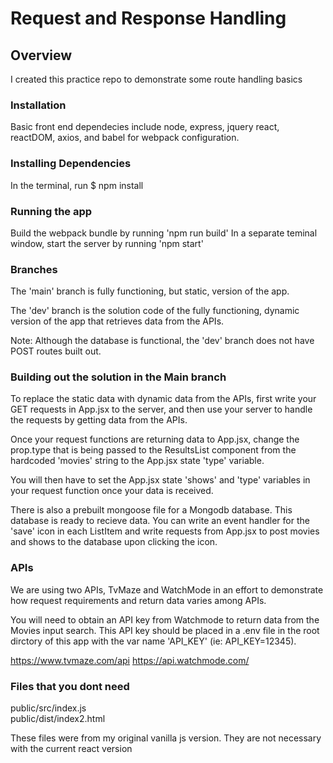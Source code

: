 # Request and Response Handling

## Overview
I created this practice repo to demonstrate some route handling basics

### Installation
Basic front end dependecies include node, express, jquery react, reactDOM, axios, and babel for webpack configuration.

### Installing Dependencies
In the terminal, run $ npm install

### Running the app
Build the webpack bundle by running 'npm run build'
In a separate teminal window, start the server by running 'npm start'

### Branches
The 'main' branch is fully functioning, but static, version of the app.

The 'dev' branch is the solution code of the fully functioning, dynamic version of the app that retrieves data from the APIs.

Note: Although the database is functional, the 'dev' branch does not have POST routes built out.

### Building out the solution in the Main branch
To replace the static data with dynamic data from the APIs, first write your GET requests in App.jsx to the server, and then use your server to handle the requests by getting data from the APIs.

Once your request functions are returning data to App.jsx, change the prop.type that is being passed to the ResultsList component from the hardcoded 'movies' string to the App.jsx state 'type' variable.

You will then have to set the App.jsx state 'shows' and 'type' variables in your request function once your data is received.

There is also a prebuilt mongoose file for a Mongodb database. This database is ready to recieve data. You can write an event handler for the 'save' icon in each ListItem and write requests from App.jsx to post movies and shows to the database upon clicking the icon.

### APIs
We are using two APIs, TvMaze and WatchMode in an effort to demonstrate how request requirements and return data varies among APIs.

You will need to obtain an API key from Watchmode to return data from the Movies input search. This API key should be placed in a .env file in the root dirctory of this app with the var name 'API_KEY' (ie: API_KEY=12345).

https://www.tvmaze.com/api
https://api.watchmode.com/

### Files that you dont need
public/src/index.js\
public/dist/index2.html

These files were from my original vanilla js version. They are not necessary with the current react version
